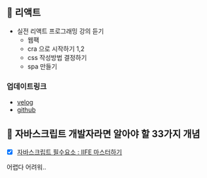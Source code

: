 ## 📘 리액트
- 실전 리액트 프로그래밍 강의 듣기
	- 웹팩
	- cra 으로 시작하기 1,2
	- css 작성방법 결정하기
	- spa 만들기


### 업데이트링크
- [velog](https://velog.io/@fromzoo/%EB%A6%AC%EC%95%A1%ED%8A%B8-%ED%94%84%EB%A1%9C%EC%A0%9D%ED%8A%B8-%EC%8B%9C%EC%9E%91%ED%95%98%EA%B8%B0)
- [github](https://github.com/leemyungju9347/React/blob/main/Practical_React_Programming/class-note/%EB%A6%AC%EC%95%A1%ED%8A%B8%20%ED%94%84%EB%A1%9C%EC%A0%9D%ED%8A%B8%20%EC%8B%9C%EC%9E%91%ED%95%98%EA%B8%B0.md)


## 🔨 자바스크립트 개발자라면 알아야 할 33가지 개념
- [x] [자바스크립트 필수요소 : IIFE 마스터하기](https://velog.io/@jakeseo_me/%EC%9E%90%EB%B0%94%EC%8A%A4%ED%81%AC%EB%A6%BD%ED%8A%B8-%EA%B0%9C%EB%B0%9C%EC%9E%90%EB%9D%BC%EB%A9%B4-%EC%95%8C%EC%95%84%EC%95%BC-%ED%95%A0-33%EA%B0%80%EC%A7%80-%EA%B0%9C%EB%85%90-8-%EC%9E%90%EB%B0%94%EC%8A%A4%ED%81%AC%EB%A6%BD%ED%8A%B8-%ED%95%84%EC%88%98%EC%9A%94%EC%86%8C-IIFE-%EB%A7%88%EC%8A%A4%ED%84%B0%ED%95%98%EA%B8%B0)

어렵다 어려워..
